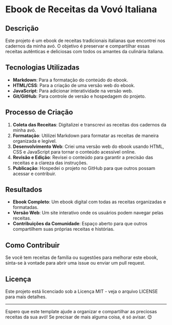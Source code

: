# Ebook de Receitas da Vovó Italiana

## Descrição
Este projeto é um ebook de receitas tradicionais italianas que encontrei nos cadernos da minha avó. O objetivo é preservar e compartilhar essas receitas autênticas e deliciosas com todos os amantes da culinária italiana.

## Tecnologias Utilizadas
- **Markdown**: Para a formatação do conteúdo do ebook.
- **HTML/CSS**: Para a criação de uma versão web do ebook.
- **JavaScript**: Para adicionar interatividade na versão web.
- **Git/GitHub**: Para controle de versão e hospedagem do projeto.

## Processo de Criação
1. **Coleta das Receitas**: Digitalizei e transcrevi as receitas dos cadernos da minha avó.
2. **Formatação**: Utilizei Markdown para formatar as receitas de maneira organizada e legível.
3. **Desenvolvimento Web**: Criei uma versão web do ebook usando HTML, CSS e JavaScript para tornar o conteúdo acessível online.
4. **Revisão e Edição**: Revisei o conteúdo para garantir a precisão das receitas e a clareza das instruções.
5. **Publicação**: Hospedei o projeto no GitHub para que outros possam acessar e contribuir.

## Resultados
- **Ebook Completo**: Um ebook digital com todas as receitas organizadas e formatadas.
- **Versão Web**: Um site interativo onde os usuários podem navegar pelas receitas.
- **Contribuições da Comunidade**: Espaço aberto para que outros compartilhem suas próprias receitas e histórias.

## Como Contribuir
Se você tem receitas de família ou sugestões para melhorar este ebook, sinta-se à vontade para abrir uma issue ou enviar um pull request.

## Licença
Este projeto está licenciado sob a Licença MIT - veja o arquivo LICENSE para mais detalhes.

---

Espero que este template ajude a organizar e compartilhar as preciosas receitas da sua avó! Se precisar de mais alguma coisa, é só avisar. 😊
